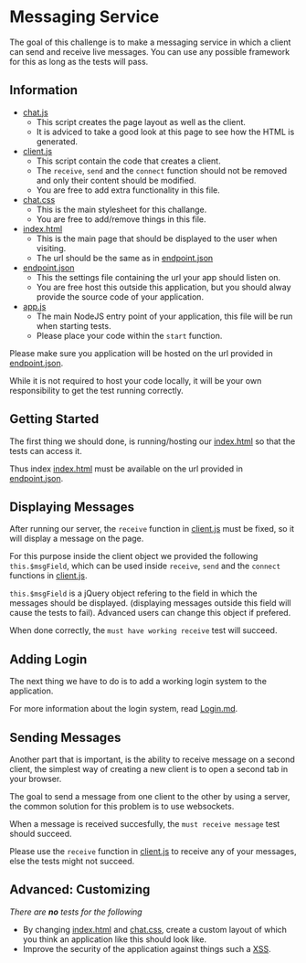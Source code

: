 ﻿# Messaging Service
The goal of this challenge is to make a messaging service in which a client can send and receive live messages.
You can use any possible framework for this as long as the tests will pass.

## Information

- [chat.js](./wwwroot/chat.js)
    - This script creates the page layout as well as the client.
    - It is adviced to take a good look at this page to see how the HTML is generated.
- [client.js][1]
    - This script contain the code that creates a client.
    - The `receive`, `send` and the `connect` function should not be removed and only their content should be modified.
    - You are free to add extra functionality in this file.
- [chat.css][4]
    - This is the main stylesheet for this challange.
    - You are free to add/remove things in this file.
- [index.html][3]
    - This is the main page that should be displayed to the user when visiting.
    - The url should be the same as in [endpoint.json][2]
- [endpoint.json][2]
    - This the settings file containing the url your app should listen on.
    - You are free host this outside this application, but you should alway provide the source code of your application.
- [app.js](./app.js)
    - The main NodeJS entry point of your application, this file will be run when starting tests.
    - Please place your code within the `start` function.
    
Please make sure you application will be hosted on the url provided in [endpoint.json][2]. 

While it is not required to host your code locally, it will be your own responsibility to get the test running correctly.

## Getting Started
The first thing we should done, is running/hosting our [index.html][3] so that the tests can access it.

Thus index [index.html][3] must be available on the url provided in [endpoint.json][2].

## Displaying Messages
After running our server, the `receive` function in [client.js][1] must be fixed, so it will display a message on the page.

For this purpose inside the client object we provided the following `this.$msgField`, which can be used inside `receive`, `send` and the `connect` functions in [client.js][1].

`this.$msgField` is a jQuery object refering to the field in which the messages should be displayed. (displaying messages outside this field will cause the tests to fail). Advanced users can change this object if prefered.

When done correctly, the `must have working receive` test will succeed.

## Adding Login
The next thing we have to do is to add a working login system to the application.

For more information about the login system, read [Login.md](./Login.md).

## Sending Messages
Another part that is important, is the ability to receive message on a second client, the simplest way of creating a new client is to open a second tab in your browser.

The goal to send a message from one client to the other by using a server, the common solution for this problem is to use websockets.

When a message is received succesfully, the `must receive message` test should succeed.

Please use the `receive` function in [client.js][1] to receive any of your messages, else the tests might not succeed.

## Advanced: Customizing
_There are **no** tests for the following_

- By changing [index.html][3] and [chat.css][4], create a custom layout of which you think an application like this should look like.
- Improve the security of the application against things such a [XSS](https://www.owasp.org/index.php/Cross-site_Scripting_%28XSS%29).

[1]: ./wwwroot/client.js
[2]: ./endpoint.json
[3]: ./wwwroot/index.html
[4]: ./wwwroot/chat.css
